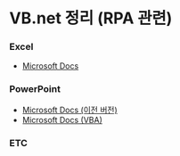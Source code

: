 # VB.net 정리 (RPA 관련)

### Excel
- [Microsoft Docs](https://docs.microsoft.com/en-us/dotnet/api/microsoft.office.interop.excel?view=excel-pia)

### PowerPoint
- [Microsoft Docs (이전 버전)](https://docs.microsoft.com/en-us/previous-versions/office/office-12/ff763170(v=office.12))
- [Microsoft Docs (VBA)](https://docs.microsoft.com/en-us/dotnet/api/microsoft.office.interop.excel?view=excel-pia)

### ETC
